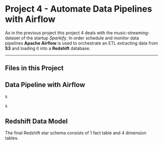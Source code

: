# Project 4 - Automate Data Pipelines with Airflow

As in the previous project this project 4 deals with the music-streaming-dataset of the startup *Sparkify*. In order schedule and monitor data pipelines **Apache Airflow** is used to orchestrate an ETL extracting data from **S3** and loading it into a **Redshift** database.

---

## Files in this Project




## Data Pipeline with Airflow

s

s 

## Redshift Data Model

The final Redshift star schema consists of 1 fact table and 4 dimension tables.
